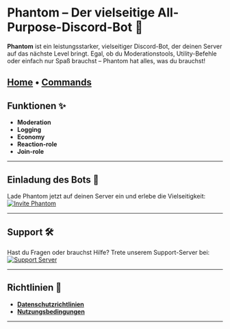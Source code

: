 # Phantom – Der vielseitige All-Purpose-Discord-Bot 👻

**Phantom** ist ein leistungsstarker, vielseitiger Discord-Bot, der deinen Server auf das nächste Level bringt. Egal, ob du Moderationstools, Utility-Befehle oder einfach nur Spaß brauchst – Phantom hat alles, was du brauchst!

**[Home](https://vqvzi.github.io/Phantom/) • [Commands](https://vqvzi.github.io/Phantom-Commands/)**
---

## Funktionen ✨
- **Moderation**  
- **Logging**
- **Economy**
- **Reaction-role**
- **Join-role**


---

## Einladung des Bots 🚀
Lade Phantom jetzt auf deinen Server ein und erlebe die Vielseitigkeit:  
[![Invite Phantom](https://img.shields.io/badge/Invite-Phantom-blue?style=for-the-badge&logo=discord)](https://discord.com/oauth2/authorize?client_id=1230923346607083541&scope=bot&permissions=8)

---

## Support 🛠️
Hast du Fragen oder brauchst Hilfe? Trete unserem Support-Server bei:  
[![Support Server](https://img.shields.io/badge/Support-Server-green?style=for-the-badge&logo=discord)](https://discord.gg/kFySvxjgwG)

---

## Richtlinien 📜
- **[Datenschutzrichtlinien](https://vqvzi.github.io/Phantom/datenschutz.md)**  
- **[Nutzungsbedingungen](https://vqvzi.github.io/Phantom/nutzungsbedingungen.md)**  

---

